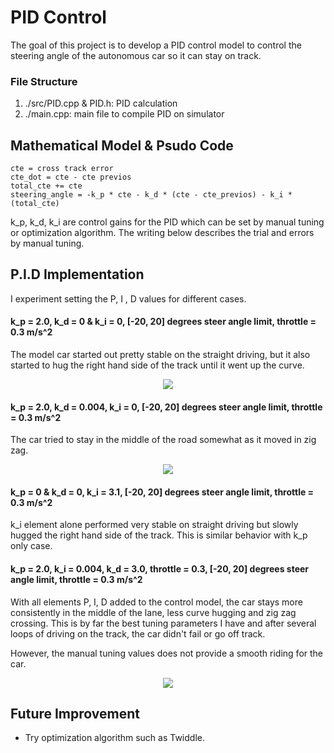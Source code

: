 # PID Control
The goal of this project is to develop a PID control model to control the steering angle of the autonomous car so it can stay on track.

### File Structure
1. ./src/PID.cpp & PID.h: PID calculation
2. ./main.cpp: main file to compile PID on simulator

## Mathematical Model & Psudo Code

```
cte = cross track error
cte_dot = cte - cte previos
total_cte += cte
steering_angle = -k_p * cte - k_d * (cte - cte_previos) - k_i * (total_cte)
```
k_p, k_d, k_i are control gains for the PID which can be set by manual tuning or optimization algorithm.
The writing below describes the trial and errors by manual tuning.

## P.I.D Implementation
I experiment setting the P, I , D values for different cases.
#### k_p = 2.0, k_d = 0 & k_i = 0, [-20, 20] degrees steer angle limit, throttle = 0.3 m/s^2
The model car started out pretty stable on the straight driving, but it also started to hug the right hand side of the track until it went up the curve. 

<p align="center">
  <img src = "https://github.com/ancabilloni/PID-Control/blob/master/gif/P.gif">
</p>


#### k_p = 2.0, k_d = 0.004, k_i = 0, [-20, 20] degrees steer angle limit, throttle = 0.3 m/s^2
The car tried to stay in the middle of the road somewhat as it moved in zig zag. 

<p align="center">
  <img src ="https://github.com/ancabilloni/PID-Control/blob/master/gif/PD.gif">
</p>
 
#### k_p = 0 & k_d = 0, k_i = 3.1, [-20, 20] degrees steer angle limit, throttle = 0.3 m/s^2
k_i element alone performed very stable on straight driving but slowly hugged the right hand side of the track. This is similar behavior with k_p only case.

#### k_p = 2.0, k_i = 0.004, k_d = 3.0, throttle = 0.3, [-20, 20] degrees steer angle limit, throttle = 0.3 m/s^2
With all elements P, I, D added to the control model, the car stays more consistently in the middle of the lane, less curve hugging and zig zag crossing. This is by far the best tuning parameters I have and after several loops of driving on the track, the car didn't fail or go off track.

However, the manual tuning values does not provide a smooth riding for the car.

<p align="center">
  <img src = "https://github.com/ancabilloni/PID-Control/blob/master/gif/PID.gif">
</p>

## Future Improvement
- Try optimization algorithm such as Twiddle.



